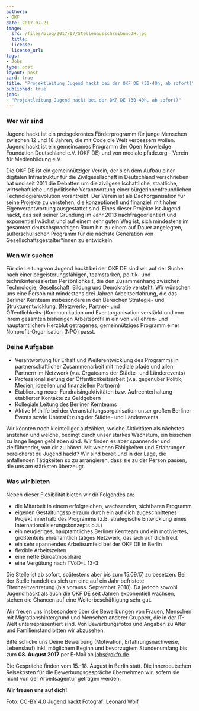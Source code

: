 ```yaml
---
authors:
- OKF
date: 2017-07-21
image:
  src: /files/blog/2017/07/StellenausschreibungJH.jpg
  title:
  license: 
  license_url: 
tags:
- Jobs
type: post
layout: post
card: true
title: "Projektleitung Jugend hackt bei der OKF DE (30-40h, ab sofort)"
published: true
jobs: 
- "Projektleitung Jugend hackt bei der OKF DE (30-40h, ab sofort)"
---
```

    
### Wer wir sind
Jugend hackt ist ein preisgekröntes Förderprogramm für junge Menschen zwischen 12 und 18 Jahren, die mit Code die Welt verbessern wollen. Jugend hackt ist ein gemeinsames Programm der Open Knowledge Foundation Deutschland e.V. (OKF DE) und von mediale pfade.org - Verein für Medienbildung e.V. 

Die OKF DE ist ein gemeinnütziger Verein, der sich dem Aufbau einer digitalen Infrastruktur für die Zivilgesellschaft in Deutschland verschrieben hat und seit 2011 die Debatten um die zivilgesellschaftliche, staatliche, wirtschaftliche und politische Verantwortung einer bürgerinnenfreundlichen Technologierevolution vorantreibt. Der Verein ist als Dachorganisation für seine Projekte zu verstehen, die konzeptionell und finanziell mit hoher Eigenverantwortung ausgestattet sind. Eines dieser Projekte ist Jugend hackt, das seit seiner Gründung im Jahr 2013 nachfrageorientiert und exponentiell wächst und auf einem sehr guten Weg ist, sich mindestens im gesamten deutschsprachigen Raum hin zu einem auf Dauer angelegten, außerschulischen Programm für die nächste Generation von Gesellschaftsgestalter*innen zu entwickeln.

### Wen wir suchen
Für die Leitung von Jugend hackt bei der OKF DE sind wir auf der Suche nach einer begeisterungsfähigen, teamstarken, politik- und technikinteressierten Persönlichkeit, die den Zusammenhang zwischen Technologie, Gesellschaft, Bildung und Demokratie versteht. Wir wünschen uns eine Person mit mindestens drei Jahren Arbeitserfahrung, die das Berliner Kernteam insbesondere in den Bereichen Strategie- und Strukturentwicklung, (Netzwerk-, Partner- und Öffentlichkeits-)Kommunikation und Eventorganisation verstärkt und von ihrem gesamten bisherigen Arbeitsprofil in ein von viel ehren- und hauptamtlichem Herzblut getragenes, gemeinnütziges Programm einer Nonprofit-Organisation (NPO) passt. 

### Deine Aufgaben
* Verantwortung für Erhalt und Weiterentwicklung des Programms in partnerschaftlicher Zusammenarbeit mit mediale pfade und allen Partnern im Netzwerk (v.a. Orgateams der Städte- und Länderevents)
* Professionalisierung der Öffentlichkeitsarbeit (v.a. gegenüber Politik, Medien, ideellen und finanziellen Partnern)
* Etablierung neuer Fundraisingaktivitäten bzw. Aufrechterhaltung etablierter Kontakte zu Geldgebern
* Kollegiale Leitung des Berliner Kernteams
* Aktive Mithilfe bei der Veranstaltungsorganisation unser großen Berliner Events sowie Unterstützung der Städte- und Länderevents

Wir könnten noch kleinteiliger aufzählen, welche Aktivitäten als nächstes anstehen und welche, bedingt durch unser starkes Wachstum, ein bisschen zu lange liegen geblieben sind. Wir finden es aber spannender und zielführender, von dir zu hören: Mit welchen Fähigkeiten und Erfahrungen bereicherst du Jugend hackt? Wir sind bereit und in der Lage, die anfallenden Tätigkeiten so zu arrangieren, dass sie zu der Person passen, die uns am stärksten überzeugt. 

### Was wir bieten
Neben dieser Flexibilität bieten wir dir Folgendes an:
 
* die Mitarbeit in einem erfolgreichen, wachsenden, sichtbaren Programm
* eigenen Gestaltungsspielraum durch ein auf dich zugeschnittenes Projekt innerhalb des Programms (z.B. strategische Entwicklung eines Internationalisierungskonzepts o.ä.)
* ein neugieriges, hauptamtliches Berliner Kernteam und ein motiviertes, größtenteils ehrenamtlich tätiges Netzwerk, das sich auf dich freut
* ein sehr spannendes Arbeitsumfeld bei der OKF DE in Berlin
* flexible Arbeitszeiten
* eine nette Büroatmosphäre
* eine Vergütung nach TVöD-L 13-3

Die Stelle ist ab sofort, spätestens aber bis zum 15.09.17, zu besetzen. Bei der Stelle handelt es sich um eine auf ein Jahr befristete Elternzeitvertretung (bis vorauss. September 2018). Da jedoch sowohl Jugend hackt als auch die OKF DE seit Jahren exponentiell wachsen, stehen die Chancen auf eine Weiterbeschäftigung sehr gut. 

Wir freuen uns insbesondere über die Bewerbungen von Frauen, Menschen mit Migrationshintergrund und Menschen anderer Gruppen, die in der IT-Welt unterrepräsentiert sind. Von Bewerbungsfotos und Angaben zu Alter und Familienstand bitten wir abzusehen.
 
Bitte schicke uns Deine Bewerbung (Motivation, Erfahrungsnachweise, Lebenslauf) inkl. möglichem Beginn und bevorzugtem Stundenumfang bis zum **08. August 2017** per E-Mail an <a href="mailto:jobs@okfn.de">jobs@okfn.de</a>. 

Die Gespräche finden vom 15.-18. August in Berlin statt. Die innerdeutschen Reisekosten für die Bewerbungsgespräche übernehmen wir, sofern sie nicht von der Arbeitsagentur getragen werden. 

**Wir freuen uns auf dich!**

Foto: <a href="https://creativecommons.org/licenses/by/4.0/">CC-BY 4.0 Jugend hackt</a> Fotograf: <a href="https://www.flickr.com/photos/okfde/30304323621/in/album-72157675154604846/">Leonard Wolf</a>
